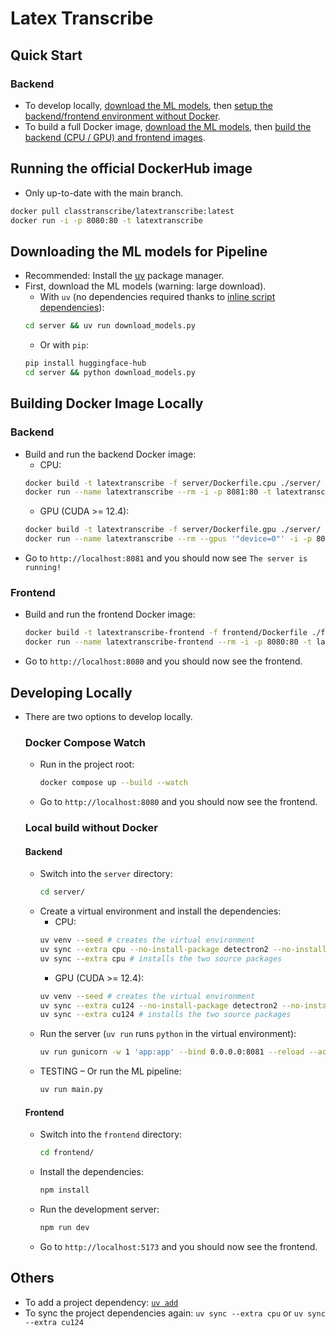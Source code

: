 # Latex Transcribe

## Quick Start
### Backend
- To develop locally, [download the ML models](#downloading-the-ml-models-for-pipeline), then [setup the backend/frontend environment without Docker](#local-build-without-docker).
- To build a full Docker image, [download the ML models](#downloading-the-ml-models-for-pipeline), then [build the backend (CPU / GPU) and frontend images](#building-docker-image-locally).

## Running the official DockerHub image
- Only up-to-date with the main branch.
```sh
docker pull classtranscribe/latextranscribe:latest
docker run -i -p 8080:80 -t latextranscribe
```

## Downloading the ML models for Pipeline
- Recommended: Install the [uv](https://docs.astral.sh/uv/getting-started/installation/#installation-methods) package manager.
- First, download the ML models (warning: large download).
    - With `uv` (no dependencies required thanks to [inline script dependencies](https://docs.astral.sh/uv/guides/scripts/#declaring-script-dependencies)):
    ```sh
    cd server && uv run download_models.py
    ```
    - Or with `pip`:
    ```sh
    pip install huggingface-hub
    cd server && python download_models.py
    ```
## Building Docker Image Locally
### Backend
- Build and run the backend Docker image:
    - CPU:
    ```sh
    docker build -t latextranscribe -f server/Dockerfile.cpu ./server/
    docker run --name latextranscribe --rm -i -p 8081:80 -t latextranscribe
    ```
    - GPU (CUDA >= 12.4):
    ```sh
    docker build -t latextranscribe -f server/Dockerfile.gpu ./server/
    docker run --name latextranscribe --rm --gpus '"device=0"' -i -p 8081:80 -t latextranscribe
    ```
- Go to `http://localhost:8081` and you should now see `The server is running!`
### Frontend
- Build and run the frontend Docker image:
    ```sh
    docker build -t latextranscribe-frontend -f frontend/Dockerfile ./frontend/
    docker run --name latextranscribe-frontend --rm -i -p 8080:80 -t latextranscribe-frontend
    ```
- Go to `http://localhost:8080` and you should now see the frontend.

## Developing Locally
- There are two options to develop locally.
    ### Docker Compose Watch
    - Run in the project root:
        ```sh
        docker compose up --build --watch
        ```
    - Go to `http://localhost:8080` and you should now see the frontend.
    ### Local build without Docker
    #### Backend
    - Switch into the `server` directory:
        ```sh
        cd server/
        ```
    - Create a virtual environment and install the dependencies:
        - CPU:
        ```sh
        uv venv --seed # creates the virtual environment
        uv sync --extra cpu --no-install-package detectron2 --no-install-package struct-eqtable # installs dependencies other than the two source packages
        uv sync --extra cpu # installs the two source packages
        ```
        - GPU (CUDA >= 12.4):
        ```sh
        uv venv --seed # creates the virtual environment
        uv sync --extra cu124 --no-install-package detectron2 --no-install-package struct-eqtable # installs dependencies other than the two source packages
        uv sync --extra cu124 # installs the two source packages
        ```
    - Run the server (`uv run` runs `python` in the virtual environment):
        ```sh
        uv run gunicorn -w 1 'app:app' --bind 0.0.0.0:8081 --reload --access-logfile '-'
        ```
    - TESTING – Or run the ML pipeline:
        ```sh
        uv run main.py
        ```
    #### Frontend
    - Switch into the `frontend` directory:
        ```sh
        cd frontend/
        ```
    - Install the dependencies:
        ```sh
        npm install
        ```
    - Run the development server:
        ```sh
        npm run dev
        ```
    - Go to `http://localhost:5173` and you should now see the frontend.

## Others
- To add a project dependency: [`uv add`](https://docs.astral.sh/uv/reference/cli/#uv-add)
- To sync the project dependencies again: `uv sync --extra cpu` or `uv sync --extra cu124`